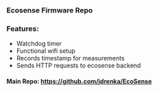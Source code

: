 ### Ecosense Firmware Repo

### Features: 
- Watchdog timer
- Functional wifi setup
- Records timestamp for measurements
- Sends HTTP requests to ecosense backend


#### Main Repo: https://github.com/jdrenka/EcoSense

